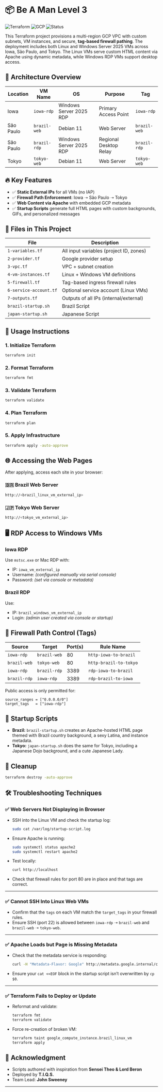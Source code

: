 # 📦 Be A Man Level 3

![Terraform](https://img.shields.io/badge/IaC-Terraform-blueviolet)
![GCP](https://img.shields.io/badge/Cloud-Google_Cloud_Platform-orange)
![Status](https://img.shields.io/badge/Deployment-Ready-brightgreen)

This Terraform project provisions a multi-region GCP VPC with custom subnets, VM instances, and secure, **tag-based firewall pathing**. The deployment includes both Linux and Windows Server 2025 VMs across Iowa, São Paulo, and Tokyo. The Linux VMs serve custom HTML content via Apache using dynamic metadata, while Windows RDP VMs support desktop access.

## 🧱 Architecture Overview

| Location     | VM Name         | OS                       | Purpose               | Tag          |
|--------------|------------------|---------------------------|------------------------|---------------|
| Iowa         | `iowa-rdp`       | Windows Server 2025 RDP   | Primary Access Point   | `iowa-rdp`     |
| São Paulo    | `brazil-web`     | Debian 11                 | Web Server             | `brazil-web`   |
| São Paulo    | `brazil-rdp`     | Windows Server 2025 RDP   | Regional Desktop Relay | `brazil-rdp`   |
| Tokyo        | `tokyo-web`      | Debian 11                 | Web Server             | `tokyo-web`    |

## 🔥 Key Features

- ✅ **Static External IPs** for all VMs (no IAP)
- ✅ **Firewall Path Enforcement**: Iowa ➝ São Paulo ➝ Tokyo
- ✅ **Web Content via Apache** with embedded GCP metadata
- ✅ **Startup Scripts** generate full HTML pages with custom backgrounds, GIFs, and personalized messages

## 🧾 Files in This Project

| File                  | Description                                |
|-----------------------|--------------------------------------------|
| `1-variables.tf`      | All input variables (project ID, zones)    |
| `2-provider.tf`       | Google provider setup                      |
| `3-vpc.tf`            | VPC + subnet creation                      |
| `4-vm-instances.tf`   | Linux + Windows VM definitions             |
| `5-firewall.tf`       | Tag-based ingress firewall rules           |
| `6-service-account.tf`| Optional service account (Linux VMs)       |
| `7-outputs.tf`        | Outputs of all IPs (internal/external)     |
| `brazil-startup.sh`   | Brazil Script                              |
| `japan-startup.sh`    | Japanese Script                            |

## 🚀 Usage Instructions

### 1. Initialize Terraform

```bash
terraform init
```

### 2. Format Terraform

```bash
terraform fmt
```

### 3. Validate Terraform

```bash
terraform validate
```

### 4. Plan Terraform

```bash
terraform plan
```

### 5. Apply Infrastructure

```bash
terraform apply -auto-approve
```

## 🌐 Accessing the Web Pages

After applying, access each site in your browser:

### 🇧🇷 Brazil Web Server

```bash
http://<brazil_linux_vm_external_ip>
```

### 🇯🇵 Tokyo Web Server

```bash
http://<tokyo_vm_external_ip>
```

## 🖥️ RDP Access to Windows VMs

### Iowa RDP

Use `mstsc.exe` or Mac RDP with:

- IP: `iowa_vm_external_ip`
- Username: *(configured manually via serial console)*
- Password: *(set via console or metadata)*

### Brazil RDP

Use:

- IP: `brazil_windows_vm_external_ip`
- Login: *(admin user created via console or startup)*

## 🔐 Firewall Path Control (Tags)

| Source       | Target       | Port(s) | Rule Name                |
|--------------|--------------|---------|--------------------------|
| `iowa-rdp`   | `brazil-web` | 80      | `http-iowa-to-brazil`    |
| `brazil-web` | `tokyo-web`  | 80      | `http-brazil-to-tokyo`   |
| `iowa-rdp`   | `brazil-rdp` | 3389    | `rdp-iowa-to-brazil`     |
| `brazil-rdp` | `iowa-rdp`   | 3389    | `rdp-brazil-to-iowa`     |

Public access is only permitted for:

```hcl
source_ranges = ["0.0.0.0/0"]
target_tags   = ["iowa-rdp"]
```

## 📄 Startup Scripts

- **Brazil:** `brazil-startup.sh` creates an Apache-hosted HTML page themed with Brazil country background, a sexy Latina, and instance metadata.
- **Tokyo:** `japan-startup.sh` does the same for Tokyo, including a Japanese Dojo background, and a cute Japanese Lady.

## 🧼 Cleanup

```bash
terraform destroy -auto-approve
```

## 🛠️ Troubleshooting Techniques

### ✅ Web Servers Not Displaying in Browser

- SSH into the Linux VM and check the startup log:

  ```bash
  sudo cat /var/log/startup-script.log
  ```

- Ensure Apache is running:

  ```bash
  sudo systemctl status apache2
  sudo systemctl restart apache2
  ```

- Test locally:

  ```bash
  curl http://localhost
  ```

- Check that firewall rules for port 80 are in place and that tags are correct.

---

### ✅ Cannot SSH Into Linux Web VMs

- Confirm that the `tags` on each VM match the `target_tags` in your firewall rules.
- Ensure SSH (port 22) is allowed between `iowa-rdp` ➝ `brazil-web` and `brazil-web` ➝ `tokyo-web`.

---

### ✅ Apache Loads but Page is Missing Metadata

- Check that the metadata service is responding:

  ```bash
  curl -H "Metadata-Flavor: Google" http://metadata.google.internal/computeMetadata/v1/instance/zone
  ```

- Ensure your `cat <<EOF` block in the startup script isn’t overwritten by `cp $0`.

---

### ✅ Terraform Fails to Deploy or Update

- Reformat and validate:

  ```bash
  terraform fmt
  terraform validate
  ```

- Force re-creation of broken VM:

  ```bash
  terraform taint google_compute_instance.brazil_linux_vm
  terraform apply
  ```

## 🙌 Acknowledgment

- Scripts authored with inspiration from **Sensei Theo & Lord Beron**
- Deployed by **T.I.Q.S.**
- Team Lead: **John Sweeney**

---
